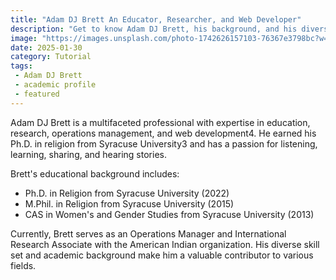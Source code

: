 ```yaml
---
title: "Adam DJ Brett An Educator, Researcher, and Web Developer"
description: "Get to know Adam DJ Brett, his background, and his diverse skill set."
image: "https://images.unsplash.com/photo-1742626157103-76367e3798bc?w=500&auto=format&fit=crop&q=60&ixlib=rb-4.0.3&ixid=M3wxMjA3fDB8MHxmZWF0dXJlZC1waG90b3MtZmVlZHw3fHx8ZW58MHx8fHx8"
date: 2025-01-30
category: Tutorial
tags:
 - Adam DJ Brett
 - academic profile
 - featured
---
```

Adam DJ Brett is a multifaceted professional with expertise in education, research, operations management, and web development4. He earned his Ph.D. in religion from Syracuse University3 and has a passion for listening, learning, sharing, and hearing stories.

Brett's educational background includes:

+ Ph.D. in Religion from Syracuse University (2022)
+ M.Phil. in Religion from Syracuse University (2015)
+ CAS in Women's and Gender Studies from Syracuse University (2013)

Currently, Brett serves as an Operations Manager and International Research Associate with the American Indian organization. His diverse skill set and academic background make him a valuable contributor to various fields.

